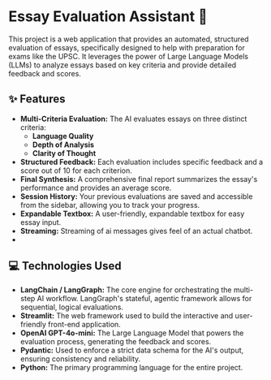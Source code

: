 # Essay Evaluation Assistant 📝

This project is a web application that provides an automated, structured evaluation of essays, specifically designed to help with preparation for exams like the UPSC. It leverages the power of Large Language Models (LLMs) to analyze essays based on key criteria and provide detailed feedback and scores.

## ✨ Features

* **Multi-Criteria Evaluation:** The AI evaluates essays on three distinct criteria:
    * **Language Quality**
    * **Depth of Analysis**
    * **Clarity of Thought**
* **Structured Feedback:** Each evaluation includes specific feedback and a score out of 10 for each criterion.
* **Final Synthesis:** A comprehensive final report summarizes the essay's performance and provides an average score.
* **Session History:** Your previous evaluations are saved and accessible from the sidebar, allowing you to track your progress.
* **Expandable Textbox:** A user-friendly, expandable textbox for easy essay input.
* **Streaming:** Streaming of ai messages gives feel of an actual chatbot.
* 
## 💻 Technologies Used

* **LangChain / LangGraph:** The core engine for orchestrating the multi-step AI workflow. LangGraph's stateful, agentic framework allows for sequential, logical evaluations.
* **Streamlit:** The web framework used to build the interactive and user-friendly front-end application.
* **OpenAI GPT-4o-mini:** The Large Language Model that powers the evaluation process, generating the feedback and scores.
* **Pydantic:** Used to enforce a strict data schema for the AI's output, ensuring consistency and reliability.
* **Python:** The primary programming language for the entire project.

